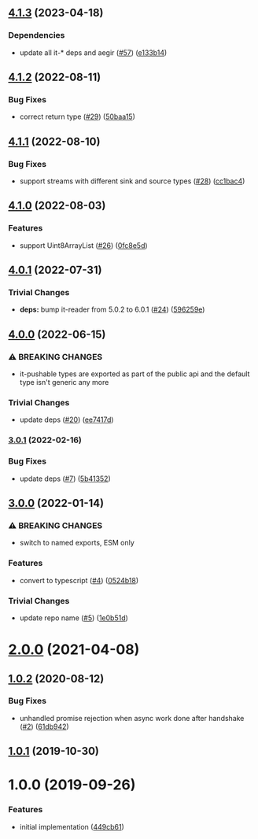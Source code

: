 ## [4.1.3](https://github.com/jacobheun/it-handshake/compare/v4.1.2...v4.1.3) (2023-04-18)


### Dependencies

* update all it-* deps and aegir ([#57](https://github.com/jacobheun/it-handshake/issues/57)) ([e133b14](https://github.com/jacobheun/it-handshake/commit/e133b14ee55ff315ad3b24d31e5fe42acf994d02))

## [4.1.2](https://github.com/jacobheun/it-handshake/compare/v4.1.1...v4.1.2) (2022-08-11)


### Bug Fixes

* correct return type ([#29](https://github.com/jacobheun/it-handshake/issues/29)) ([50baa15](https://github.com/jacobheun/it-handshake/commit/50baa15f9f70cac2591427d645a727379d71cd7a))

## [4.1.1](https://github.com/jacobheun/it-handshake/compare/v4.1.0...v4.1.1) (2022-08-10)


### Bug Fixes

* support streams with different sink and source types ([#28](https://github.com/jacobheun/it-handshake/issues/28)) ([cc1bac4](https://github.com/jacobheun/it-handshake/commit/cc1bac43dacdb50785ea6934dd5977e42d46f206))

## [4.1.0](https://github.com/jacobheun/it-handshake/compare/v4.0.1...v4.1.0) (2022-08-03)


### Features

* support Uint8ArrayList ([#26](https://github.com/jacobheun/it-handshake/issues/26)) ([0fc8e5d](https://github.com/jacobheun/it-handshake/commit/0fc8e5d8e81c53fa9bb381b283387bfe22779a37))

## [4.0.1](https://github.com/jacobheun/it-handshake/compare/v4.0.0...v4.0.1) (2022-07-31)


### Trivial Changes

* **deps:** bump it-reader from 5.0.2 to 6.0.1 ([#24](https://github.com/jacobheun/it-handshake/issues/24)) ([596259e](https://github.com/jacobheun/it-handshake/commit/596259e4f16cbd1786d14ed65b6513c8e1255edb))

## [4.0.0](https://github.com/jacobheun/it-handshake/compare/v3.0.1...v4.0.0) (2022-06-15)


### ⚠ BREAKING CHANGES

* it-pushable types are exported as part of the public api and the default type isn't generic any more

### Trivial Changes

* update deps ([#20](https://github.com/jacobheun/it-handshake/issues/20)) ([ee7417d](https://github.com/jacobheun/it-handshake/commit/ee7417dec41349b86c3c721de9a7456076ff9529))

### [3.0.1](https://github.com/jacobheun/it-handshake/compare/v3.0.0...v3.0.1) (2022-02-16)


### Bug Fixes

* update deps ([#7](https://github.com/jacobheun/it-handshake/issues/7)) ([5b41352](https://github.com/jacobheun/it-handshake/commit/5b41352af195b3517c2544db78a2f465958f6cd8))

## [3.0.0](https://github.com/jacobheun/it-handshake/compare/v2.0.0...v3.0.0) (2022-01-14)


### ⚠ BREAKING CHANGES

* switch to named exports, ESM only

### Features

* convert to typescript ([#4](https://github.com/jacobheun/it-handshake/issues/4)) ([0524b18](https://github.com/jacobheun/it-handshake/commit/0524b18eac3c7ff4f30c2bc2abba78669f4b172f))


### Trivial Changes

* update repo name ([#5](https://github.com/jacobheun/it-handshake/issues/5)) ([1e0b51d](https://github.com/jacobheun/it-handshake/commit/1e0b51d2defdf38f079a00b65c0e258410e01569))

# [2.0.0](https://github.com/jacobheun/it-handshake/compare/v1.0.2...v2.0.0) (2021-04-08)



<a name="1.0.2"></a>
## [1.0.2](https://github.com/jacobheun/it-handshake/compare/v1.0.1...v1.0.2) (2020-08-12)


### Bug Fixes

* unhandled promise rejection when async work done after handshake ([#2](https://github.com/jacobheun/it-handshake/issues/2)) ([61db942](https://github.com/jacobheun/it-handshake/commit/61db942))



<a name="1.0.1"></a>
## [1.0.1](https://github.com/jacobheun/it-handshake/compare/v1.0.0...v1.0.1) (2019-10-30)



<a name="1.0.0"></a>
# 1.0.0 (2019-09-26)


### Features

* initial implementation ([449cb61](https://github.com/jacobheun/it-handshake/commit/449cb61))
